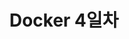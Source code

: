 ---
layout: single
title: " Docker 4일차 "
categories: keduit
tags: [ OS ]
toc: true 
comments: true
author_profile: true
sidebar:
    nav: "docs"
---